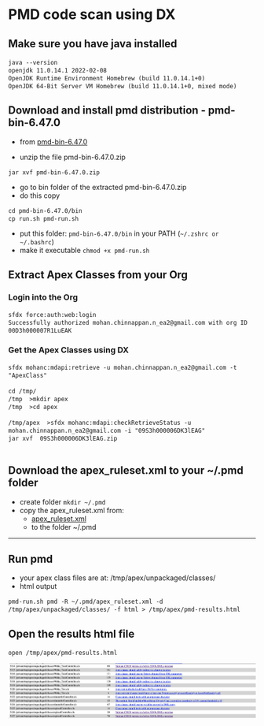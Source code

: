 # PMD code scan using DX 


## Make sure you have java installed
```
java --version
openjdk 11.0.14.1 2022-02-08
OpenJDK Runtime Environment Homebrew (build 11.0.14.1+0)
OpenJDK 64-Bit Server VM Homebrew (build 11.0.14.1+0, mixed mode)

```

## Download and install pmd distribution - pmd-bin-6.47.0 

- from [pmd-bin-6.47.0](dist/pmd-bin-6.47.0.zip)

- unzip the file pmd-bin-6.47.0.zip

```
jar xvf pmd-bin-6.47.0.zip
```


- go to bin folder of the extracted pmd-bin-6.47.0.zip
- do this copy
```
cd pmd-bin-6.47.0/bin
cp run.sh pmd-run.sh 
```

- put this folder: ```pmd-bin-6.47.0/bin``` in your PATH (```~/.zshrc or ~/.bashrc```)
- make it executable ```chmod +x pmd-run.sh```

## Extract Apex Classes from your Org

### Login into the Org
```
sfdx force:auth:web:login
Successfully authorized mohan.chinnappan.n_ea2@gmail.com with org ID 00D3h000007R1LuEAK

```
### Get the Apex Classes using DX
```
sfdx mohanc:mdapi:retrieve -u mohan.chinnappan.n_ea2@gmail.com -t "ApexClass"

cd /tmp/
/tmp  >mkdir apex
/tmp  >cd apex

/tmp/apex  >sfdx mohanc:mdapi:checkRetrieveStatus -u mohan.chinnappan.n_ea2@gmail.com -i "09S3h000006DK3lEAG"
jar xvf  09S3h000006DK3lEAG.zip


```

## Download the apex_ruleset.xml to your ~/.pmd folder 
- create folder ```mkdir ~/.pmd```
- copy the apex_ruleset.xml from:
	- [apex_ruleset.xml](pmd-rules/apex_ruleset.xml)
	- to the folder ~/.pmd

-----------------

## Run pmd
- your apex class files are at: /tmp/apex/unpackaged/classes/
- html output
```
pmd-run.sh pmd -R ~/.pmd/apex_ruleset.xml -d /tmp/apex/unpackaged/classes/ -f html > /tmp/apex/pmd-results.html
```

## Open the results html file

```
open /tmp/apex/pmd-results.html

```

![Sample html results](img/pmd-results-1.png)
